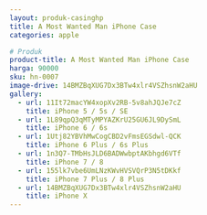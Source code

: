 ```yaml
---
layout: produk-casinghp
title: A Most Wanted Man iPhone Case
categories: apple

# Produk
product-title: A Most Wanted Man iPhone Case
harga: 90000
sku: hn-0007
image-drive: 14BMZBqXUG7Dx3BTw4xlr4VSZhsnW2aHU
gallery:
  - url: 11It72macYW4xopXv2RB-5v8ahJQJe7cZ
    title: iPhone 5 / 5s / SE
  - url: 1L89qpQ3qMTyMPYAZKrU25GU6JL9DySmL
    title: iPhone 6 / 6s
  - url: 1Utj82YBVhMwCogCBD2vFmsEGSdwl-QCK
    title: iPhone 6 Plus / 6s Plus
  - url: 1n3Q7-TMbHsJLD6BADWwbptAKbhgd6VTf
    title: iPhone 7 / 8
  - url: 155lk7vbe6UmLNzKWvHVSVQrP3N5tDKkf
    title: iPhone 7 Plus / 8 Plus
  - url: 14BMZBqXUG7Dx3BTw4xlr4VSZhsnW2aHU
    title: iPhone X
---
```

